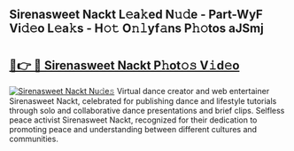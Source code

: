 ## Sirenasweet Nackt L𝚎a𝚔ed N𝚞𝚍e - Part-WyF Vi𝚍𝚎o L𝚎a𝚔s - H𝚘𝚝 O𝚗𝚕yf𝚊ns P𝚑𝚘tos aJSmj

# <h2><a href="http://kf3m7x.oniu.top/?m=Sirenasweet+Nackt">🔗👉 🔴 Sirenasweet Nackt P𝚑ot𝚘𝚜 V𝚒d𝚎o</a></h2>

[![Sirenasweet Nackt Nu𝚍e𝚜](https://i.imgur.com/0qMVB7G.gif)](http://kf3m7x.oniu.top/?m=Sirenasweet+Nackt)
Virtual dance creator and web entertainer Sirenasweet Nackt, celebrated for publishing dance and lifestyle tutorials through solo and collaborative dance presentations and brief clips. Selfless peace activist Sirenasweet Nackt, recognized for their dedication to promoting peace and understanding between different cultures and communities.  
